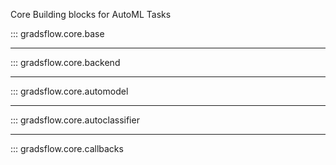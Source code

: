Core Building blocks for AutoML Tasks

::: gradsflow.core.base

---

::: gradsflow.core.backend

---

::: gradsflow.core.automodel

---

::: gradsflow.core.autoclassifier

---

::: gradsflow.core.callbacks
